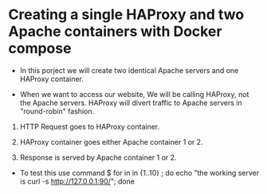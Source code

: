 # Creating a single HAProxy and two Apache containers with Docker compose
- In this porject we will create two identical Apache servers and one HAProxy container.

- When we want to access our website, We will be calling HAProxy, not the Apache servers. HAProxy will divert traffic to Apache servers in "round-robin" fashion.

1. HTTP Request goes to HAProxy container.

2. HAProxy container goes either Apache container 1 or 2.

3. Response is served by Apache container 1 or 2.

* To test this use command
$ for in in {1..10} ; do echo "the working server is curl -s http://127.0.0.1:90/"; done
